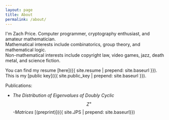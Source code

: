 ```yaml
---
layout: page
title: About
permalink: /about/
---
```


I'm Zach Price. Computer programmer, cryptography enthusiast, and amateur mathematician.  
Mathematical interests include combinatorics, group theory, and mathematical logic.  
Non-mathematical interests include copyright law, video games, jazz, death metal, and science fiction.

You can find my resume [here]({{ site.resume | prepend: site.baseurl }}).  
This is my [public key]({{ site.public_key | prepend: site.baseurl }}).

Publications:

* _The Distribution of Eigenvalues of Doubly Cyclic $$Z^+$$-Matrices_ [(preprint)]({{ site.JPS | prepend: site.baseurl}})  
